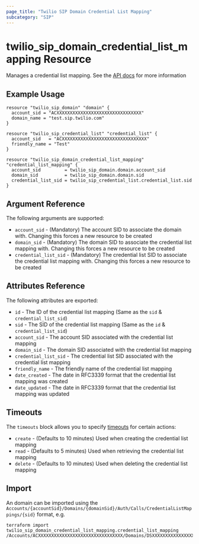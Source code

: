 ```yaml
---
page_title: "Twilio SIP Domain Credential List Mapping"
subcategory: "SIP"
---
```


# twilio_sip_domain_credential_list_mapping Resource

Manages a credential list mapping. See the [API docs](https://www.twilio.com/docs/voice/sip/api/sip-credentiallistmapping-resource) for more information

## Example Usage

```hcl
resource "twilio_sip_domain" "domain" {
  account_sid = "ACXXXXXXXXXXXXXXXXXXXXXXXXXXXXXXXX"
  domain_name = "test.sip.twilio.com"
}

resource "twilio_sip_credential_list" "credential_list" {
  account_sid   = "ACXXXXXXXXXXXXXXXXXXXXXXXXXXXXXXXX"
  friendly_name = "Test"
}

resource "twilio_sip_domain_credential_list_mapping" "credential_list_mapping" {
  account_sid         = twilio_sip_domain.domain.account_sid
  domain_sid          = twilio_sip_domain.domain.sid
  credential_list_sid = twilio_sip_credential_list.credential_list.sid
}
```

## Argument Reference

The following arguments are supported:

- `account_sid` - (Mandatory) The account SID to associate the domain with. Changing this forces a new resource to be created
- `domain_sid` - (Mandatory) The domain SID to associate the credential list mapping with. Changing this forces a new resource to be created
- `credential_list_sid` - (Mandatory) The credential list SID to associate the credential list mapping with. Changing this forces a new resource to be created

## Attributes Reference

The following attributes are exported:

- `id` - The ID of the credential list mapping (Same as the `sid` & `credential_list_sid`)
- `sid` - The SID of the credential list mapping (Same as the `id` & `credential_list_sid`)
- `account_sid` - The account SID associated with the credential list mapping
- `domain_sid` - The domain SID associated with the credential list mapping
- `credential_list_sid` - The credential list SID associated with the credential list mapping
- `friendly_name` - The friendly name of the credential list mapping
- `date_created` - The date in RFC3339 format that the credential list mapping was created
- `date_updated` - The date in RFC3339 format that the credential list mapping was updated

## Timeouts

The `timeouts` block allows you to specify [timeouts](https://www.terraform.io/docs/configuration/resources.html#timeouts) for certain actions:

- `create` - (Defaults to 10 minutes) Used when creating the credential list mapping
- `read` - (Defaults to 5 minutes) Used when retrieving the credential list mapping
- `delete` - (Defaults to 10 minutes) Used when deleting the credential list mapping

## Import

An domain can be imported using the `Accounts/{accountSid}/Domains/{domainSid}/Auth/Calls/CredentialListMappings/{sid}` format, e.g.

```shell
terraform import twilio_sip_domain_credential_list_mapping.credential_list_mapping /Accounts/ACXXXXXXXXXXXXXXXXXXXXXXXXXXXXXXXX/Domains/DSXXXXXXXXXXXXXXXXXXXXXXXXXXXXXXXX/Auth/Calls/CredentialListMappings/CLXXXXXXXXXXXXXXXXXXXXXXXXXXXXXXXX
```
